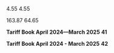4.55                   4.55

163.87 64.65


**Tariff Book April 2024—March 2025** **41**


**Tariff Book April 2024 - March 2025** **42**